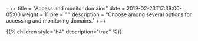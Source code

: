 +++
title = "Access and monitor domains"
date = 2019-02-23T17:39:00-05:00
weight = 11
pre = "<b> </b>"
description = "Choose among several options for accessing and monitoring domains."
+++

{{% children style="h4" description="true" %}}
